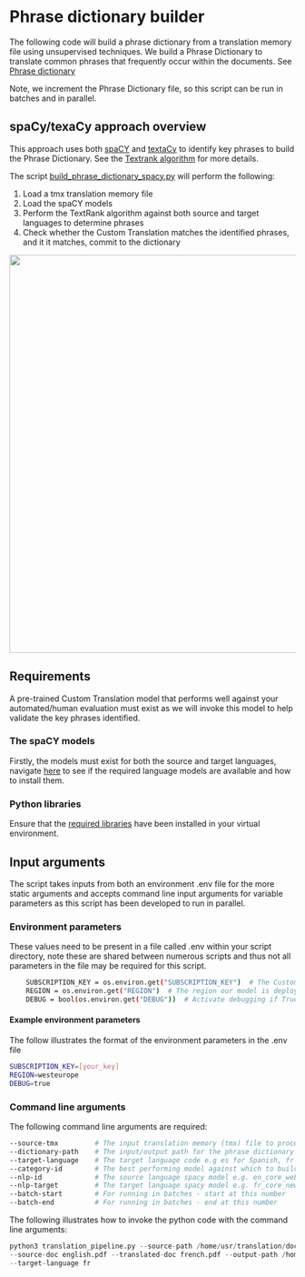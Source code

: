 # Phrase dictionary builder

The following code will build a phrase dictionary from a translation memory file using unsupervised techniques. We build
a Phrase Dictionary to translate common phrases that frequently occur within the documents. 
See [Phrase dictionary](https://docs.microsoft.com/en-us/azure/cognitive-services/translator/custom-translator/what-is-dictionary#phrase-dictionary)

Note, we increment the Phrase Dictionary file, so this script can be run in batches and in parallel. 

## spaCy/texaCy approach overview

This approach uses both [spaCY](https://spacy.io/) and [textaCy](https://textacy.readthedocs.io/en/stable/index.html) to
identify key phrases to build the Phrase Dictionary. See the [Textrank algorithm](https://textacy.readthedocs.io/en/stable/api_reference/information_extraction.html#textrank)
for more details.

The script [build_phrase_dictionary_spacy.py](build_phrase_dictionary_spacy.py) will perform the following:

1) Load a tmx translation memory file
2) Load the spaCY models 
3) Perform the TextRank algorithm against both source and target languages to determine phrases
4) Check whether the Custom Translation matches the identified phrases, and it it matches, commit to the dictionary

<img src="../images/Phrase.png" align="center" alt="" width="700"/>

## Requirements

A pre-trained Custom Translation model that performs well against your automated/human evaluation must exist as we will
invoke this model to help validate the key phrases identified. 

### The spaCY models

Firstly, the models must exist for both the source and target languages, navigate [here](https://spacy.io/models)
to see if the required language models are available and how to install them.

### Python libraries

Ensure that the [required libraries](../../requirements.txt) have been installed in your virtual environment.

## Input arguments

The script takes inputs from both an environment .env file for the more static arguments and accepts command line input
arguments for variable parameters as this script has been developed to run in parallel. 

### Environment parameters

These values need to be present in a file called .env within your script directory, note these are shared between 
numerous scripts and thus not all parameters in the file may be required for this script.

```bash
    SUBSCRIPTION_KEY = os.environ.get("SUBSCRIPTION_KEY")  # The Custom Translation Subscription key
    REGION = os.environ.get("REGION")  # The region our model is deployed in
    DEBUG = bool(os.environ.get("DEBUG"))  # Activate debugging if True verbose logging
```

#### Example environment parameters

The follow illustrates the format of the environment parameters in the .env file

```bash
SUBSCRIPTION_KEY=[your_key]
REGION=westeurope
DEBUG=true
```

### Command line arguments

The following command line arguments are required:

```bash
--source-tmx         # The input translation memory (tmx) file to process
--dictionary-path    # The input/output path for the phrase dictionary - we append to an already existing dictionary
--target-language    # The target language code e.g es for Spanish, fr for French
--category-id        # The best performing model against which to build the phrase dictionary
--nlp-id             # The source language spacy model e.g. en_core_web_md for English
--nlp-target         # The target language spacy model e.g. fr_core_news_md for French
--batch-start        # For running in batches - start at this number 
--batch-end          # For running in batches - end at this number
```

The following illustrates how to invoke the python code with the command line arguments:

```python
python3 translation_pipeline.py --source-path /home/usr/translation/docs/en/ --translated-path /home/usr/translation/docs/fr/ 
--source-doc english.pdf --translated-doc french.pdf --output-path /home/usr/translation/docs/output_fr/
--target-language fr
```